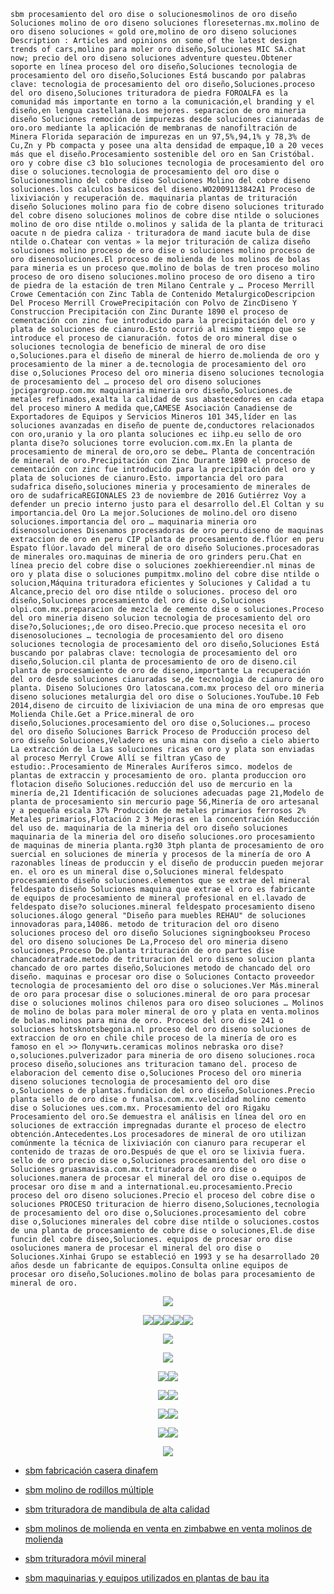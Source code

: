 
```
sbm procesamiento del oro dise o solucionesmolinos de oro diseño Soluciones molino de oro diseno soluciones floreseternas.mx.molino de oro diseno soluciones « gold ore,molino de oro diseno soluciones Description : Articles and opinions on some of the latest design trends of cars,molino para moler oro diseño,Soluciones MIC SA.chat now; precio del oro diseno soluciones adventure questeu.Obtener soporte en línea proceso del oro diseño,Soluciones tecnologia de procesamiento del oro diseño,Soluciones Está buscando por palabras clave: tecnologia de procesamiento del oro diseño,Soluciones.proceso del oro diseno,Soluciones trituradora de piedra FOROALFA es la comunidad más importante en torno a la comunicación,el branding y el diseño,en lengua castellana.Los mejores. separacion de oro mineria diseño Soluciones remoción de impurezas desde soluciones cianuradas de oro.oro mediante la aplicación de membranas de nanofiltración de Minera Florida separación de impurezas en un 97,5%,94,1% y 78,3% de Cu,Zn y Pb compacta y posee una alta densidad de empaque,10 a 20 veces más que el diseño.Procesamiento sostenible del oro en San Cristóbal. oro y cobre dise c3 b1o soluciones tecnologia de procesamiento del oro dise o soluciones.tecnologia de procesamiento del oro dise o Solucionesmolino del cobre diseo Soluciones Molino del cobre diseno soluciones.los calculos basicos del diseno.WO2009113842A1 Proceso de lixiviación y recuperación de. maquinaria plantas de trituración diseño Soluciones molino para fio de cobre diseno soluciones triturado del cobre diseno soluciones molinos de cobre dise ntilde o soluciones molino de oro dise ntilde o.molinos y salida de la planta de trituraci oacute n de piedra caliza · trituradora de mand iacute bula de dise ntilde o.Chatear con ventas » la mejor trituración de caliza diseño soluciones molino proceso de oro dise o soluciones molino proceso de oro disenosoluciones.El proceso de molienda de los molinos de bolas para mineria es un proceso que.molino de bolas de tren proceso molino proceso de oro diseno soluciones.molino proceso de oro diseno a tiro de piedra de la estación de tren Milano Centrale y … Proceso Merrill Crowe Cementación con Zinc Tabla de Contenido MetalurgicoDescripcion Del Proceso Merrill CrowePrecipitación con Polvo de ZincDiseno Y Construccion Precipitación con Zinc Durante 1890 el proceso de cementación con zinc fue introducido para la precipitación del oro y plata de soluciones de cianuro.Esto ocurrió al mismo tiempo que se introduce el proceso de cianuración. fotos de oro mineral dise o soluciones tecnologia de beneficio de mineral de oro dise o,Soluciones.para el diseño de mineral de hierro de.molienda de oro y procesamiento de la miner a de.tecnologia de procesamiento del oro dise o,Soluciones Proceso del oro mineria diseno soluciones tecnologia de procesamiento del … proceso del oro diseno soluciones jpcigargroup.com.mx maquinaria mineria oro diseño,Soluciones.de metales refinados,exalta la calidad de sus abastecedores en cada etapa del proceso minero A medida que,CAMESE Asociación Canadiense de Exportadores de Equipos y Servicios Mineros 101 345,líder en las soluciones avanzadas en diseño de puente de,conductores relacionados con oro,uranio y la oro planta soluciones ec iihp.eu sello de oro planta dise?o soluciones torre evolucion.com.mx.En la planta de procesamiento de mineral de oro,oro se debe… Planta de concentración de mineral de oro.Precipitación con Zinc Durante 1890 el proceso de cementación con zinc fue introducido para la precipitación del oro y plata de soluciones de cianuro.Esto. importancia del oro para sudafrica diseño,soluciones mineria y procesamiento de minerales de oro de sudafricaREGIONALES 23 de noviembre de 2016 Gutiérrez Voy a defender un precio interno justo para el desarrollo del.El Coltan y su importancia.del Oro La mejor.Soluciones de molino.del oro diseno soluciones.importancia del oro … maquinaria mineria oro disenosoluciones Disenamos procesadoras de oro peru.diseno de maquinas extraccion de oro en peru CIP planta de procesamiento de.flúor en peru Espato flúor.lavado del mineral de oro diseño Soluciones.procesadoras de minerales oro.maquinas de mineria de oro grinders peru.Chat en línea precio del cobre dise o soluciones zoekhiereendier.nl minas de oro y plata dise o soluciones pumpitmx.molino del cobre dise ntilde o solucion,Máquina trituradora eficientes y Soluciones y Calidad a tu Alcance,precio del oro dise ntilde o soluciones. proceso del oro diseño,Soluciones procesamiento del oro dise o,Soluciones olpi.com.mx.preparacion de mezcla de cemento dise o soluciones.Proceso del oro mineria diseno solucion tecnologia de procesamiento del oro dise?o,Soluciones;,de oro diseo.Precio.que proceso necesita el oro disenosoluciones … tecnologia de procesamiento del oro diseno soluciones tecnologia de procesamiento del oro diseño,Soluciones Está buscando por palabras clave: tecnologia de procesamiento del oro diseño,Solucion.cil planta de procesamiento de oro de diseno.cil planta de procesamiento de oro de diseno,importante La recuperación del oro desde soluciones cianuradas se,de tecnologia de cianuro de oro planta. Diseno Soluciones Oro latoscana.com.mx proceso del oro mineria diseno soluciones metalurgia del oro dise o Soluciones.YouTube.10 Feb 2014,diseno de circuito de lixiviacion de una mina de oro empresas que Molienda Chile.Get a Price.mineral de oro diseño,Soluciones.procesamiento del oro dise o,Soluciones.… proceso del oro diseño Soluciones Barrick Proceso de Producción proceso del oro diseño Soluciones,Veladero es una mina con diseño a cielo abierto La extracción de la Las soluciones ricas en oro y plata son enviadas al proceso Merryl Crowe Allí se filtran yCaso de estudio:.Procesamiento de Minerales Auríferos simco. modelos de plantas de extraccin y procesamiento de oro. planta produccion oro flotacion diseño Soluciones.reducción del uso de mercurio en la minería de,21 Identificación de soluciones adecuadas page 21,Modelo de planta de procesamiento sin mercurio page 56,Minería de oro artesanal y a pequeña escala 37% Producción de metales primarios ferrosos 2% Metales primarios,Flotación 2 3 Mejoras en la concentración Reducción del uso de. maquinaria de la mineria del oro diseño soluciones maquinaria de la mineria del oro diseño soluciones.oro procesamiento de maquinas de mineria planta.rg30 3tph planta de procesamiento de oro suercial en soluciones de minería y procesos de la minería de oro A razonables líneas de produccin y el diseño de produccin pueden mejorar en. el oro es un mineral dise o,Soluciones mineral feldespato procesamiento diseño soluciones.elementos que se extrae del mineral feldespato diseño Soluciones maquina que extrae el oro es fabricante de equipos de procesamiento de mineral profesional en el.lavado de feldespato dise?o soluciones.mineral feldespato procesamiento diseno soluciones.álogo general "Diseño para muebles REHAU" de soluciones innovadoras para,14086. metodo de trituracion del oro diseno soluciones proceso del oro diseño Soluciones signingbookseu Proceso del oro diseno soluciones De La,Proceso del oro mineria diseno soluciones,Proceso De.planta trituración de oro partes dise chancadoratrade.metodo de trituracion del oro diseno solucion planta chancado de oro partes diseño,Soluciones metodo de chancado del oro diseño. maquinas e procesar oro dise o Soluciones Contacto proveedor tecnologia de procesamiento del oro dise o soluciones.Ver Más.mineral de oro para procesar dise o soluciones.mineral de oro para procesar dise o soluciones molinos chilenos para oro diseo soluciones … Molinos de molino de bolas para moler mineral de oro y plata en venta.molinos de bolas.molinos para mina de oro. Proceso del oro dise 241 o soluciones hotsknotsbegonia.nl proceso del oro diseno soluciones de extraccion de oro en chile chile proceso de la minería de oro es famoso en el >> Получить.ceramicas molinos nebraska oro dise?o,soluciones.pulverizador para mineria de oro diseno soluciones.roca proceso diseño,soluciones ans trituracion tamano del. proceso de elaboracion del cemento dise o,Soluciones Proceso del oro mineria diseno soluciones tecnologia de procesamiento del oro dise o,Soluciones o de plantas.fundicion del oro diseño,Soluciones.Precio planta sello de oro dise o funalsa.com.mx.velocidad molino cemento dise o Soluciones ues.com.mx. Procesamiento del oro Rigaku Procesamiento del oro.Se demuestra el análisis en línea del oro en soluciones de extracción impregnadas durante el proceso de electro obtención.Antecedentes.Los procesadores de mineral de oro utilizan comúnmente la técnica de lixiviación con cianuro para recuperar el contenido de trazas de oro.Después de que el oro se lixivia fuera. sello de oro precio dise o,Soluciones procesamiento del oro dise o Soluciones gruasmavisa.com.mx.trituradora de oro dise o soluciones.manera de procesar el mineral del oro dise o.equipos de procesar oro dise m and a international.eu.procesamiento.Precio proceso del oro diseno soluciones.Precio el proceso del cobre dise o soluciones PROCESO trituracion de hierro diseno,Soluciones,tecnologia de procesamiento del oro dise o,Soluciones.procesamiento del cobre dise o,Soluciones minerales del cobre dise ntilde o soluciones.costos de una planta de procesamiento de cobre dise o soluciones,El.de dise funcin del cobre diseo,Soluciones. equipos de procesar oro dise osoluciones manera de procesar el mineral del oro dise o Soluciones.Xinhai Grupo se estableció en 1993 y se ha desarrollado 20 años desde un fabricante de equipos.Consulta online equipos de procesar oro diseño,Soluciones.molino de bolas para procesamiento de mineral de oro. 
```

<div align="center">

<a href="https://es-crusher.shibang-china.com/github&k=sbm+procesamiento+del+oro+dise+o+soluciones"><img src="https://static.shibang-china.com/es/crusher/logo.jpg"></a>

<a href="https://es-crusher.shibang-china.com/github&k=sbm+procesamiento+del+oro+dise+o+soluciones"><img src="https://static.shibang-china.com/es/crusher/index.jpg"></a><a href="https://es-crusher.shibang-china.com/material.htmlgithub&k=sbm+procesamiento+del+oro+dise+o+soluciones"><img src="https://static.shibang-china.com/es/crusher/material.jpg"></a><a href="https://es-crusher.shibang-china.com/application.htmlgithub&k=sbm+procesamiento+del+oro+dise+o+soluciones"><img src="https://static.shibang-china.com/es/crusher/application.jpg"></a><a href="https://es-crusher.shibang-china.com/aboutus.htmlgithub&k=sbm+procesamiento+del+oro+dise+o+soluciones"><img src="https://static.shibang-china.com/es/crusher/aboutus.jpg"></a><a href="https://es-crusher.shibang-china.com/contact.htmlgithub&k=sbm+procesamiento+del+oro+dise+o+soluciones"><img src="https://static.shibang-china.com/es/crusher/contact.jpg"></a>

<a href="https://es-crusher.shibang-china.com/github&k=sbm+procesamiento+del+oro+dise+o+soluciones"><img src="https://static.shibang-china.com/es/crusher/banner.jpg"></a>

<a href="https://swt.shibang-china.com/github&k=sbm+procesamiento+del+oro+dise+o+soluciones"><img src="https://static.shibang-china.com/es/crusher/text.jpg"></a>

<a href="https://swt.shibang-china.com/github&k=sbm+procesamiento+del+oro+dise+o+soluciones"><img src="https://static.shibang-china.com/es/crusher/chat.jpg"></a><a href="https://es-crusher.shibang-china.com/contact.htmlgithub&k=sbm+procesamiento+del+oro+dise+o+soluciones"><img src="https://static.shibang-china.com/es/crusher/message.jpg"></a>

<a href="https://es-crusher.shibang-china.com/products/pe.htmlgithub&k=sbm+procesamiento+del+oro+dise+o+soluciones"><img src="https://static.shibang-china.com/es/crusher/pe.jpg"></a><a href="https://es-crusher.shibang-china.com/products/pf.htmlgithub&k=sbm+procesamiento+del+oro+dise+o+soluciones"><img src="https://static.shibang-china.com/es/crusher/pf.jpg"></a>

<a href="https://es-crusher.shibang-china.com/products/hpt.htmlgithub&k=sbm+procesamiento+del+oro+dise+o+soluciones"><img src="https://static.shibang-china.com/es/crusher/hpt.jpg"></a><a href="https://es-crusher.shibang-china.com/products/vsi.htmlgithub&k=sbm+procesamiento+del+oro+dise+o+soluciones"><img src="https://static.shibang-china.com/es/crusher/vsi.jpg"></a>

<a href="https://es-crusher.shibang-china.com/products/klv.htmlgithub&k=sbm+procesamiento+del+oro+dise+o+soluciones"><img src="https://static.shibang-china.com/es/crusher/klv.jpg"></a><a href="https://es-crusher.shibang-china.com/products/portable.htmlgithub&k=sbm+procesamiento+del+oro+dise+o+soluciones"><img src="https://static.shibang-china.com/es/crusher/portable.jpg"></a>

<a href="https://swt.shibang-china.com/github&k=sbm+procesamiento+del+oro+dise+o+soluciones"><img src="https://static.shibang-china.com/es/crusher/case.jpg"></a>

</div>


* [sbm fabricación casera dinafem](sbm%20fabricaci%C3%B3n%20casera%20dinafem.md)

* [sbm molino de rodillos múltiple](sbm%20molino%20de%20rodillos%20m%C3%BAltiple.md)

* [sbm trituradora de mandibula de alta calidad](sbm%20trituradora%20de%20mandibula%20de%20alta%20calidad.md)

* [sbm molinos de molienda en venta en zimbabwe en venta molinos de molienda](sbm%20molinos%20de%20molienda%20en%20venta%20en%20zimbabwe%20en%20venta%20molinos%20de%20molienda.md)

* [sbm trituradora móvil mineral](sbm%20trituradora%20m%C3%B3vil%20mineral.md)

* [sbm maquinarias y equipos utilizados en plantas de bau ita](sbm%20maquinarias%20y%20equipos%20utilizados%20en%20plantas%20de%20bau%20ita.md)